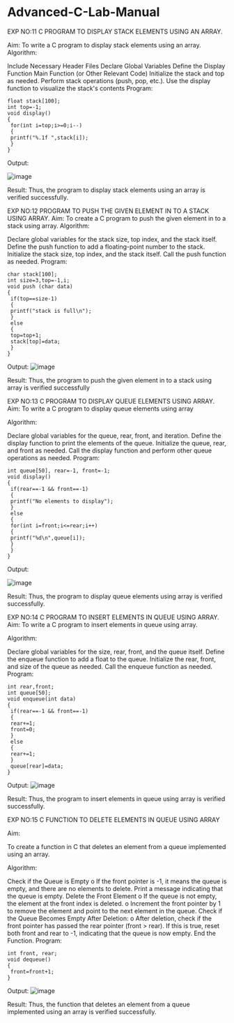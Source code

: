 # Advanced-C-Lab-Manual

EXP NO:11 C PROGRAM TO DISPLAY STACK ELEMENTS USING AN ARRAY.

Aim: To write a C program to display stack elements using an array. Algorithm:

Include Necessary Header Files
Declare Global Variables
Define the Display Function
Main Function (or Other Relevant Code)
Initialize the stack and top as needed.
Perform stack operations (push, pop, etc.).
Use the display function to visualize the stack's contents
Program:
```
float stack[100];
int top=-1;
void display()
{
 for(int i=top;i>=0;i--)
 {
 printf("%.1f ",stack[i]);
 }
} 

```


Output:

![image](https://github.com/user-attachments/assets/b4e05e21-2717-41f9-af36-32cf636c8c28)


Result: Thus, the program to display stack elements using an array is verified successfully.

EXP NO:12 PROGRAM TO PUSH THE GIVEN ELEMENT IN TO A STACK USING ARRAY. Aim: To create a C program to push the given element in to a stack using array. Algorithm:

Declare global variables for the stack size, top index, and the stack itself.
Define the push function to add a floating-point number to the stack.
Initialize the stack size, top index, and the stack itself.
Call the push function as needed.
Program:

```
char stack[100];
int size=3,top=-1,i;
void push (char data)
{
 if(top==size-1)
 {
 printf("stack is full\n");
 }
 else
 {
 top=top+1;
 stack[top]=data;
 }
}
```

Output:
![image](https://github.com/user-attachments/assets/12e5e4d8-c0b3-4d20-9857-d67078ac05d0)


Result: Thus, the program to push the given element in to a stack using array is verified successfully

EXP NO:13 C PROGRAM TO DISPLAY QUEUE ELEMENTS USING ARRAY. Aim: To write a C program to display queue elements using array

Algorithm:

Declare global variables for the queue, rear, front, and iteration.
Define the display function to print the elements of the queue.
Initialize the queue, rear, and front as needed.
Call the display function and perform other queue operations as needed.
Program:
```
int queue[50], rear=-1, front=-1;
void display()
{
 if(rear==-1 && front==-1)
 {
 printf("No elements to display");
 }
 else
 {
 for(int i=front;i<=rear;i++)
 {
 printf("%d\n",queue[i]);
 }
 }
}
```

Output:

![image](https://github.com/user-attachments/assets/71ddfc21-9605-4c66-ac6c-3171d5ef9ded)


Result: Thus, the program to display queue elements using array is verified successfully.

EXP NO:14 C PROGRAM TO INSERT ELEMENTS IN QUEUE USING ARRAY. Aim: To write a C program to insert elements in queue using array.

Algorithm:

Declare global variables for the size, rear, front, and the queue itself.
Define the enqueue function to add a float to the queue.
Initialize the rear, front, and size of the queue as needed.
Call the enqueue function as needed.
Program:
```
int rear,front;
int queue[50];
void enqueue(int data)
{
 if(rear==-1 && front==-1)
 {
 rear+=1;
 front=0;
 }
 else
 {
 rear+=1;
 }
 queue[rear]=data;
} 
```


Output:
![image](https://github.com/user-attachments/assets/822dd275-04b4-47bc-8ad7-ff56d8c124a5)


Result: Thus, the program to insert elements in queue using array is verified successfully.

EXP NO:15 C FUNCTION TO DELETE ELEMENTS IN QUEUE USING ARRAY

Aim:

To create a function in C that deletes an element from a queue implemented using an array.

Algorithm:

Check if the Queue is Empty o If the front pointer is -1, it means the queue is empty, and there are no elements to delete. Print a message indicating that the queue is empty.
Delete the Front Element o If the queue is not empty, the element at the front index is deleted. o Increment the front pointer by 1 to remove the element and point to the next element in the queue.
Check if the Queue Becomes Empty After Deletion: o After deletion, check if the front pointer has passed the rear pointer (front > rear). If this is true, reset both front and rear to -1, indicating that the queue is now empty.
End the Function.
Program:

```
int front, rear;
void dequeue()
{
 front=front+1;
}
```

Output:
![image](https://github.com/user-attachments/assets/5161f7e1-aa2d-46f7-94fe-10c2dac8f3ab)


Result: Thus, the function that deletes an element from a queue implemented using an array is verified successfully.

